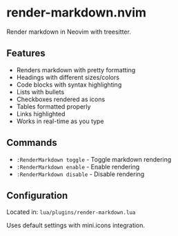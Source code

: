 # render-markdown.nvim

Render markdown in Neovim with treesitter.

## Features

- Renders markdown with pretty formatting
- Headings with different sizes/colors
- Code blocks with syntax highlighting
- Lists with bullets
- Checkboxes rendered as icons
- Tables formatted properly
- Links highlighted
- Works in real-time as you type

## Commands

- `:RenderMarkdown toggle` - Toggle markdown rendering
- `:RenderMarkdown enable` - Enable rendering
- `:RenderMarkdown disable` - Disable rendering

## Configuration

Located in: `lua/plugins/render-markdown.lua`

Uses default settings with mini.icons integration.
